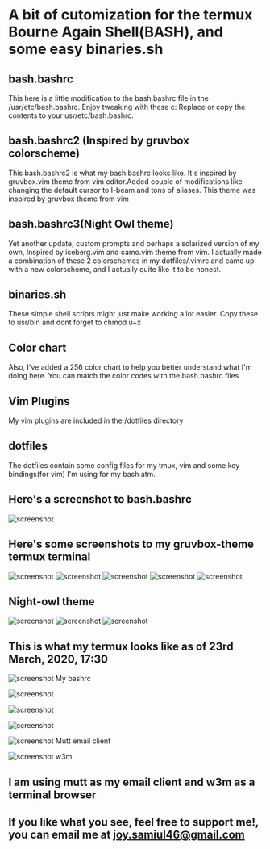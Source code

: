 # A bit of cutomization for the termux Bourne Again Shell(BASH), and some easy binaries.sh

## bash.bashrc 
This here is a little modification to the bash.bashrc file in the /usr/etc/bash.bashrc. Enjoy tweaking with these c:
Replace or copy the contents to your usr/etc/bash.bashrc.

## bash.bashrc2 (Inspired by gruvbox colorscheme)
This bash.bashrc2 is what my bash.bashrc looks like. It's inspired by gruvbox.vim theme from vim editor.Added couple of modifications like changing the default cursor to I-beam and tons of aliases. This theme was inspired by gruvbox theme from vim


## bash.bashrc3(Night Owl theme)
Yet another update, custom prompts and perhaps a solarized version of my own, Inspired by iceberg.vim and camo.vim theme from vim. I actually made a combination of these 2 colorschemes in my dotfiles/.vimrc and came up with a new colorscheme, and I actually quite like it to be honest.

## binaries.sh
These simple shell scripts might just make working a lot easier.
Copy these to usr/bin and dont forget to chmod u+x

## Color chart 
Also, I've added a 256 color chart to help you better understand what I'm doing here. You can match the color codes with the bash.bashrc files

## Vim Plugins
My vim plugins are included in the /dotfiles directory


## dotfiles
The dotfiles contain some config files for my tmux, vim and some key bindings(for vim) I'm using for my bash atm.

  ## Here's a screenshot to bash.bashrc

   ![screenshot](Screenshot_2020-01-24-16-51-52.png)


  ## Here's some screenshots to my gruvbox-theme termux terminal

   ![screenshot](1.png)
   ![screenshot](2.png)
   ![screenshot](3.png)
   ![screenshot](4.png)
   ![screenshot](5.png)

  ## Night-owl theme

   ![screenshot](10.png)
   ![screenshot](11.png)
   ![screenshot](12.png)
   
 ## This is what my termux looks like as of 23rd March, 2020, 17:30
	
  ![screenshot](j1.png) My bashrc
  
  ![screenshot](j2.png)
  
  ![screenshot](j4.png)
  
  ![screenshot](home.png)
  
  ![screenshot](mutt2.png) Mutt email client
  
  ![screenshot](w3m.png) w3m
  

 ## I am using mutt as my email client and w3m as a terminal browser
## If you like what you see, feel free to support me!, you can email me at joy.samiul46@gmail.com
